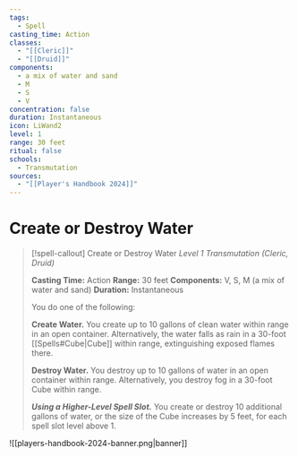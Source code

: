 ```yaml
---
tags:
  - Spell
casting_time: Action
classes:
  - "[[Cleric]]"
  - "[[Druid]]"
components:
  - a mix of water and sand
  - M
  - S
  - V
concentration: false
duration: Instantaneous
icon: LiWand2
level: 1
range: 30 feet
ritual: false
schools:
  - Transmutation
sources:
  - "[[Player's Handbook 2024]]"
---
```


# Create or Destroy Water

>[!spell-callout] Create or Destroy Water
>_Level 1 Transmutation (Cleric, Druid)_
>
>**Casting Time:** Action
>**Range:** 30 feet
>**Components:** V, S, M (a mix of water and sand)
>**Duration:** Instantaneous
>
>You do one of the following:
>
>**Create Water.** You create up to 10 gallons of clean water within range in an open container. Alternatively, the water falls as rain in a 30-foot [[Spells#Cube\|Cube]] within range, extinguishing exposed flames there.
>
>**Destroy Water.** You destroy up to 10 gallons of water in an open container within range. Alternatively, you destroy fog in a 30-foot Cube within range.
>
>**_Using a Higher-Level Spell Slot._** You create or destroy 10 additional gallons of water, or the size of the Cube increases by 5 feet, for each spell slot level above 1.


![[players-handbook-2024-banner.png|banner]]
